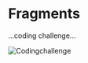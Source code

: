 # Fragments

...coding challenge...

![Codingchallenge](https://user-images.githubusercontent.com/47654208/111636616-c166c180-8820-11eb-9bff-a4bfcc364f7d.gif)
